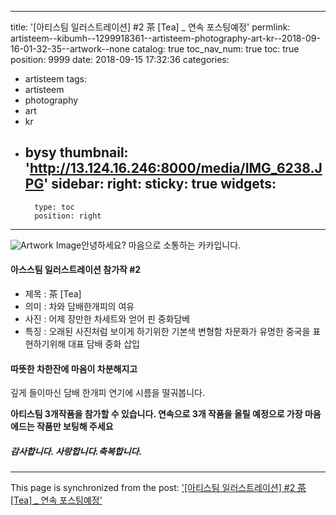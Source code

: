 
---
title: '[아티스팀 일러스트레이션] #2  茶 [Tea]  _ 연속 포스팅예정'
permlink: artisteem--kibumh--1299918361--artisteem-photography-art-kr--2018-09-16-01-32-35--artwork--none
catalog: true
toc_nav_num: true
toc: true
position: 9999
date: 2018-09-15 17:32:36
categories:
- artisteem
tags:
- artisteem
- photography
- art
- kr
- bysy
thumbnail: 'http://13.124.16.246:8000/media/IMG_6238.JPG'
sidebar:
    right:
        sticky: true
widgets:
    -
        type: toc
        position: right
---


![Artwork Image](http://13.124.16.246:8000/media/IMG_6238.JPG)안녕하세요? 마음으로 소통하는 카카입니다.

#### 아스스팀 일러스트레이션 참가작 #2

- 제목 : 茶 [Tea]
- 의미 : 차와 담배한개피의 여유
- 사진 : 어제 장만한 차세트와 얻어 핀 중화담베
- 특징 : 오래된 사진처럼 보이게 하기위한 기본색 변형함
            차문화가 유명한 중국을 표현하기위해 대표 담배 중화 삽입

#### 따뜻한 차한잔에 마음이 차분해지고
깊게 들이마신 담배 한개피 연기에 시름을 떨궈봅니다.

**아티스팀 3개작품을 참가할 수 있습니다. 연속으로 3개 작품을 올릴
예정으로 가장 마음에드는 작품만 보팅해 주세요**

##### 감사합니다. 사랑합니다.축복합니다.

- - -

This page is synchronized from the post: ['[아티스팀 일러스트레이션] #2  茶 [Tea]  _ 연속 포스팅예정'](https://steemit.com/@kibumh/artisteem--kibumh--1299918361--artisteem-photography-art-kr--2018-09-16-01-32-35--artwork--none)
